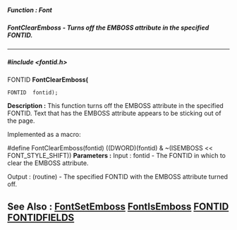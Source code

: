 ##### Function : Font
##### FontClearEmboss - Turns off the EMBOSS attribute in the specified FONTID.
---
##### #include <fontid.h>
FONTID **FontClearEmboss(**

	FONTID  fontid);
**Description :**
This function turns off the EMBOSS attribute in the specified FONTID.  Text 
that has the EMBOSS attribute appears to be sticking out of the page.

Implemented as a macro:

#define FontClearEmboss(fontid) ((DWORD)(fontid) & ~(ISEMBOSS << 
FONT_STYLE_SHIFT))
**Parameters :**
Input :
fontid  -  The FONTID in which to clear the EMBOSS attribute.

Output :
(routine)  -  The specified FONTID with the EMBOSS attribute turned off.


**See Also :**
[FontSetEmboss](D:/md_files/FontSetEmboss.md)
[FontIsEmboss](D:/md_files/FontIsEmboss.md)
[FONTID](D:/md_files/FONTID.md)
[FONTIDFIELDS](D:/md_files/FONTIDFIELDS.md)
---
